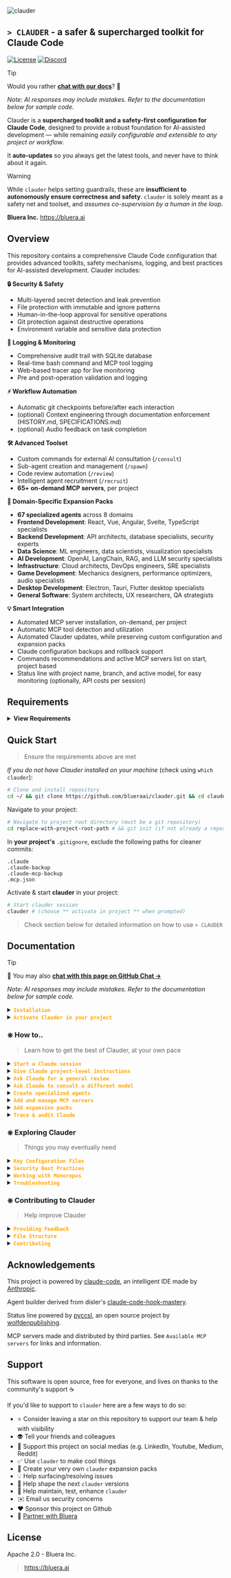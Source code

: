 ![clauder](https://fasplnlepuuumfjocrsu.supabase.co/storage/v1/object/public/web-assets//clauder-character.png)

## `> CLAUDER` - a safer & supercharged toolkit for Claude Code

<p align="left">
    <a href="https://github.com/blueraai/universal-intelligence/blob/main/LICENSE"><img alt="License" src="https://img.shields.io/github/license/blueraai/universal-intelligence.svg?color=00bf48"></a>
    <a href="https://discord.gg/7g9SrEc5yT"><img alt="Discord" src="https://img.shields.io/badge/Join-Discord-7289DA?logo=discord&logoColor=white&color=4911ff"></a>
</p>


> [!TIP]
> Would you rather [**chat with our docs**](https://githubchat.bluera.ai/#url=https%3A%2F%2Fgithub.com%2Fblueraai%2Fclauder)? 💬
> 
> *Note: AI responses may include mistakes. Refer to the documentation below for sample code.*

Clauder is a **supercharged toolkit and a safety-first configuration for Claude Code**, designed to provide a robust foundation for AI-assisted development — while remaining *easily configurable and extensible to any project or workflow*.

It **auto-updates** so you always get the latest tools, and never have to think about it again.

> [!WARNING]
> While `clauder` helps setting guardrails, these are **insufficient to autonomously ensure correctness and safety**. `clauder` is solely meant as a safety net and toolset, and *assumes co-supervision by a human in the loop*.

**Bluera Inc.** https://bluera.ai

## Overview

This repository contains a comprehensive Claude Code configuration that provides advanced toolkits, safety mechanisms, logging, and best practices for AI-assisted development. Clauder includes:

**🔒 Security & Safety**
- Multi-layered secret detection and leak prevention
- File protection with immutable and ignore patterns
- Human-in-the-loop approval for sensitive operations
- Git protection against destructive operations
- Environment variable and sensitive data protection

**🔎 Logging & Monitoring**
- Comprehensive audit trail with SQLite database
- Real-time bash command and MCP tool logging
- Web-based tracer app for live monitoring
- Pre and post-operation validation and logging

**⚡ Workflow Automation**
- Automatic git checkpoints before/after each interaction
- (optional) Context engineering through documentation enforcement (HISTORY.md, SPECIFICATIONS.md)
- (optional) Audio feedback on task completion

**🛠️ Advanced Toolset**
- Custom commands for external AI consultation (`/consult`)
- Sub-agent creation and management (`/spawn`)
- Code review automation (`/review`)
- Intelligent agent recruitment (`/recruit`)
- **65+ on-demand MCP servers**, per project

**🎯 Domain-Specific Expansion Packs**
- **67 specialized agents** across 8 domains
- **Frontend Development**: React, Vue, Angular, Svelte, TypeScript specialists
- **Backend Development**: API architects, database specialists, security experts
- **Data Science**: ML engineers, data scientists, visualization specialists
- **AI Development**: OpenAI, LangChain, RAG, and LLM security specialists
- **Infrastructure**: Cloud architects, DevOps engineers, SRE specialists
- **Game Development**: Mechanics designers, performance optimizers, audio specialists
- **Desktop Development**: Electron, Tauri, Flutter desktop specialists
- **General Software**: System architects, UX researchers, QA strategists

**💡 Smart Integration**
- Automated MCP server installation, on-demand, per project
- Automatic MCP tool detection and utilization
- Automated Clauder updates, while preserving custom configuration and expansion packs
- Claude configuration backups and rollback support
- Commands recommendations and active MCP servers list on start, project based
- Status line with project name, branch, and active model, for easy monitoring (optionally, API costs per session)

## Requirements

<details>
<summary><strong style="display: inline; cursor: pointer; margin: 0; padding: 0;">View Requirements</strong></summary>

> Also see `Troubleshooting` sections for further debugging tips

Supported platforms:
- macOS
- linux
- windows (experimental)

> Core features should work on windows as long as running a `bash` terminal. Some MCP servers may not work as is and may need manual setup instead. Please raise any issue encountered and we will try to help.

Supported terminals:
- `bash`
- `zsh`

> Run `bash` to open a bash terminal if running in an unsupported termnial (e.g. shell, powershell)

Required dependencies:

- Python 3.10+
- `pip`
- `git`
- `jq`
- `claude`

Required if using MCP servers (refer to `.mcp.json` for details):
- `npx`
- `uvx`
- `uv`
- `pipx`
- `pnpx`
- `docker`

</details>

## Quick Start

> Ensure the requirements above are met

*If you do not have Clauder installed on your machine* (check using `which clauder`): 

```bash
# Clone and install repository
cd ~/ && git clone https://github.com/blueraai/clauder.git && cd clauder && bash ./clauder_install.sh
```

Navigate to your project:
```bash
# Navigate to project root directory (must be a git repository)
cd replace-with-project-root-path # && git init (if not already a repository)
```

In **your project's** `.gitignore`, exclude the following paths for cleaner commits:
```text
.claude 
.claude-backup
.claude-mcp-backup
.mcp.json
```

Activate & start **clauder** in your project:
```bash
# Start clauder session
clauder # (choose ** activate in project ** when prompted)
```
> Check section below for detailed information on how to use `> CLAUDER`

## Documentation

> [!TIP]
> 💬 You may also [**chat with this page on GitHub Chat →**](https://githubchat.bluera.ai/#url=https%3A%2F%2Fgithub.com%2Fblueraai%2Fclauder)
> 
> *Note: AI responses may include mistakes. Refer to the documentation below for sample code.*

<details>
<summary><code style="display: inline; cursor: pointer; margin: 0; padding: 0; color: orange; background-color: transparent; font-weight: bold;">Installation</code></summary>

### Installation

> Ensure the requirements above are met
```bash
# Clone repository
cd ~/ && git clone https://github.com/blueraai/clauder.git

# Install (must be run from the `clauder` dir)
cd clauder && bash ./clauder_install.sh
```

</details>
<details>
<summary><code style="display: inline; cursor: pointer; margin: 0; padding: 0; color: orange; background-color: transparent; font-weight: bold;">Activate Clauder in your project</code></summary>

### Activate Clauder in your project

> ***[ Important ]***
> 
> Activating Clauder may override any existing `.claude` configuration. Backups will automatically be created to save/restore your existing configurations. These can be found at `./.claude-backup/`, `./.claude-mcp-backup/` for MCP configurations.
>
> Notably, `.claude/settings.json` will be overriden for consistency and security purposes, upon every activation (including auto-updates).
> Custom settings must be defined in `.claude/settings.local.json` to remain persisted throughout clauder activation.

Run in your project directory:

```bash
clauder_activate

# or you may activate it from anywhere else by providing a path to the project
# clauder_activate ./project_path

# or skip this step, start clauder, and choose 'activate' when prompted
```

This will copy the `.claude` configuration to your project.

Clauder's configuration will automatically:

- Create checkpoint commits before each session
- Protect sensitive files and directories (see `.claude/.ignore` and `.claude/.immutable`)
- Log all actions for live monitoring, or auditing purposes (see `.claude/logs`); enabled in `.claude/preferences.md`
- Enforce history and specifications tracking as you interact with Claude Code (see `HISTORY.md`, `SPECIFICATIONS.md`)
- Provides general guidelines/rules to Claude (see `.claude/rules.md`; Never guaranteed, but does help steering it; Do not solely rely on instructions for policing or workflows)
- Provide audio feedback on completion (optional, supports mac, linux experimental; enabled in `.claude/preferences.md`)
- Define custom commands for advanced workflows (e.g. `/consult` to consult a third party model for specific tasks, `/spawn` to create task specific agents, `/recruit` to recruit relevant agents for your project and needs, `/review` for a general review)
   - *Required MCP servers detailed below.*
- Define custom agents to help the main instance achieve specific tasks

> **Domain specific *expansion packs* available** (including agents, commands, hooks and configurations - see below)

</details>

### ⎈ How to..

> Learn how to get the best of Clauder, at your own pace

<details>
<summary><code style="display: inline; cursor: pointer; margin: 0; padding: 0; color: orange; background-color: transparent; font-weight: bold;">Start a Claude session</code></summary>

### How to start a Claude session

> ***[ Important ]***
> 
> **Opening Claude without interacting is sufficient to index and learn all secrets in the directory. Never keep secrets such as `.env` in the project directory.**
>
> If secrets have been indexed or read by an AI such as Claude, you should consider removing them from the project, invalidating them and renewing them. Production secrets should be stored in a secure vault, unreadable by AI. Keeping secrets out of the working directory prevents auto-indexing, but does not prevent Claude from finding ways to access them through running commands or calling tools. 

> _**Disclaimer**_:
> 
> Clauder will try to prevent leaking secrets, and potentially destructive, or unrecoverable actions, by detecting unsafe operations and requesting a Human in the loop, but none of it is bulletproof.
>
> **Please make sure to supervise your AI's actions as you grant it access to sensitive or critical systems. It cannot be trusted and will inadvertently make unrecoverable mistakes, which may critically impair the company and its production services. Backup your systems, and sandbox as much as possible through restrictive AI-level access control.** You are responsible for your AI's actions, as you are when using any other tool, or when managing a team.
>
> Prefer closer, slower supervision when working on root/core nodes in your project. Equally, allow faster, lower supervision for faster iterations when working on leaf nodes, or when prototyping.

```bash
# Navigate to project root directory (must be a git repository)
cd replace-with-project-root-path # && git init (if not already a repository)
```

In **your project's** `.gitignore`, exclude the following paths for cleaner commits:
```text
.claude 
.claude-backup
.claude-mcp-backup
.mcp.json
```

Start a new **clauder** session:

```bash
clauder
```
> ☕ **clauder includes security features, auto-updates, and configuration backups**. All Claude Code arguments supported (e.g. `--continue` to recall the last session)

In Claude, type:
```
/rules
```

This will define the mandatory guidelines for Claude Code.

> ***[ Tip ]***
> 
> - If your project includes a `HISTORY.md` file at root level, **clauder** will enforce keeping a history of requests and actions taken, and use it to reason about the next action to take. Comprehensive history tracking may take time.
> - If your project includes a `SPECIFICATIONS.md` file at root level, **clauder** will enforce keeping an updated list of specifications as it takes actions, and use it to reason about the next action to take. When writing code manually, you may ask **clauder** to read the git diffs and backfill the specifications file.  Comprehensive specifications tracking may take time.
> - Define your secret files and folders in `.claude/.ignore` so **clauder** can guard them from being read/written.
> - Define your read-only files and folders in `.claude/.immutable` so **clauder** can guard them from being overwritten.
> - Exclude safe configuration files and folders in `.claude/.exclude_security_checks` so **clauder** can ommit them from safety checks (e.g. secret detection).
> - Check `.claude/requirements.md` for prerequisites, and recommended [MCP tools](https://docs.anthropic.com/en/docs/claude-code/mcp). **clauder** will *automatically* take advantage of those tools should you have added them to Claude Code.
> - Check [Claude Code's best practices](https://www.anthropic.com/engineering/claude-code-best-practices) for better results.
> - Define your custom settings in `.claude/settings.local.json` instead of `.claude/settings.json`, so they remain persisted when clauder auto-updates.
> - Declare custom rules in `CLAUDE.md` at root level for persisted intructions when clauder auto-updates.

</details>
<details>
<summary><code style="display: inline; cursor: pointer; margin: 0; padding: 0; color: orange; background-color: transparent; font-weight: bold;">Give Claude project-level instructions</code></summary>

### How to give Claude project-level instructions

Declare custom rules in `CLAUDE.md` at root level for persisted intructions when **clauder** auto-updates. 

> Those will be read by Claude Code on start.

Make sure these instructions do not conflict with **clauder**'s rules (see `.claude/rules.md`).

> Do not modify the **clauder** rules themselves as those will be reset when **clauder** auto-updates.

</details>
<details>
<summary><code style="display: inline; cursor: pointer; margin: 0; padding: 0; color: orange; background-color: transparent; font-weight: bold;">Ask Claude for a general review</code></summary>

### How to ask Claude for a general review

You may ask for a general purpose code review using:

```sh
/review
```

or about something specific:

```sh
/review Assess the responsiveness of this application
```

> Create custom commands or sub-agents for project specic-reviews.

</details>
<details>
<summary><code style="display: inline; cursor: pointer; margin: 0; padding: 0; color: orange; background-color: transparent; font-weight: bold;">Ask Claude to consult a different model</code></summary>

### How to ask Claude to consult a different model

While Claude's models are performant for general coding, for particular tasks, such as ones requiring extensive context, or specialized training, requiring help from a different model may lead to better results.

If the [consult7](https://github.com/szeider/consult7) MCP tool is added to Claude Code, with a valid [OpenRouter](https://openrouter.ai) key, **clauder** will allow you to consult any supported model via the following command (default: `openai/gpt-5`, 400k token context; for larger context you may alternatively use `google/gemini-2.5-pro`, 1M token context; larger context windows generally lower performance):

```sh
/consult <user query>
```

e.g.

```sh
/consult Review the security of this application
```

> Note:
> - Files and directories listed in `.claude/.ignore` will not be passed as context.
> - Third party models consulted in the cloud do not have access to Claude Code's tools.

</details>
<details>
<summary><code style="display: inline; cursor: pointer; margin: 0; padding: 0; color: orange; background-color: transparent; font-weight: bold;">Create specialized agents</code></summary>

### How to create specialized agents

Claude may create dedicated agents for specific tasks. They are called [Sub-Agents](https://docs.anthropic.com/en/docs/claude-code/sub-agents) and report to the main `Claude` instance. These agents have their own system prompts, tools subsets (inherit all tools by default), and context window (unaware of other chats). They are helpful in creating and recalling task-specific personas and context.

**clauder** includes a `agent-builder` agent, which helps you define and craft performant agents for your specific needs. Should the [context7](https://github.com/upstash/context7) and [consult7](https://github.com/szeider/consult7) MCP tools be set in Claude Code, it will automatically use them to help enhance the new agent's workflows, best practices, and toolsets. For better results, please be specific and detailed when creating specialized agents.

You may create a new agent simply by asking for it:

```sh
Create a new agent to help review my code, it should.. 
```

or using the `/spawn` command explicitly.

```sh
/spawn Create a new agent to help review my code, it should.. 
```

The resulting agent instructions will be define in `.claude/agents/<agent-name>.md`. You may review, and edit this file to further refine your new sub-agent. You may dismiss a sub-agent at any time, by deleting `.claude/agents/<agent-name>.md`.

**New agents become available/unavailable on start of a new Claude Code session**. Creating or deleting an agent will not apply to current sessions. Start a new **clauder** session to use your newly created agent.

> ***[ Tip ]***
> 
> Best practices:
> - **Tailor agents to your specific project and needs**, as you would when recruiting people.
> - **Limit the number of agents, prefer smaller teams with clear separation of ownership/expertise.** Lesser communication and orchestration loss.
> - **Leave all core coding to the main Claude instance, and consult other specialized agents for review or unrelated/leaf tasks.** Agents have their own context and do not know about the general history and reasoning for how and why things were done a certain way, or what other agents have said. Relying on communication greatly degrades the signal and often leads to breakage or unintended side effects. These personas are not better at coding than the main instance, they run the same model and backend orchestration. They are good at prioritizing / directing attention to specific areas - which is particularly useful for review, consultation, and leaf-type activities (as opposed to core parts). **Prefer one chef, with a few very good advisors, than too many chefs or too many advisors.**

#### Looking to recruit new sub agents?

**clauder** includes a command to recommend sub-agents for your project.

You may ask for general project-specific recommendations using:

```sh
/recruit
```

or about something specific:

```sh
/recruit I want to make this web app..
```

</details>
<details>
<summary><code style="display: inline; cursor: pointer; margin: 0; padding: 0; color: orange; background-color: transparent; font-weight: bold;">Add and manage MCP servers</code></summary>

### Add and manage MCP servers

> Ensure the requirements above are met.
> 
> About MCP: https://modelcontextprotocol.io/docs/getting-started/intro

To easily add project specific MCP servers run in your project root:
```bash
clauder_activate
```
> ⚡ 66+ pre-integrated, hot-swappable, MCP servers for instant use. 
> 
> - Configuration automatically backed up locally prior each activation. 
> - MCP servers become active upon running `clauder`.



You may remove them, or update their environment variables at any time in `.mcp.json` at root level.

> **Do not hardcode any secret keys in your project.** Set and reference environment variables instead. Do not leave an empty or malformed `.mcp.json` file as it may interfere with **clauder** when adding servers to your existing configuration.

If you'd like to manually add MCP servers globally or at project level, beyond the list of pre-integrated servers, you may of course as you usually do. Clauder will honor them.

#### Available MCP servers

The following servers come pre-integrated for easy installation.

| MCP Server | Description |
|------------|-------------|
| [AWSBedrock](https://awslabs.github.io/mcp/servers/bedrock-kb-retrieval-mcp-server) | access AWS Bedrock knowledge bases - mac/linux only |
| [AWSCloudtrail](https://awslabs.github.io/mcp/servers/cloudtrail-mcp-server) | access AWS Cloudtrail - mac/linux only |
| [AWSCloudwatch](https://awslabs.github.io/mcp/servers/cloudwatch-mcp-server) | access AWS Cloudwatch - mac/linux only |
| [AWSKnowledge](https://awslabs.github.io/mcp/servers/aws-knowledge-mcp-server/) | access AWS documentation, code sample, and API reference |
| [AWSLambda](https://awslabs.github.io/mcp/servers/lambda-tool-mcp-server) | access AWS Lambda functions - mac/linux only |
| [AWSPostgres](https://awslabs.github.io/mcp/servers/postgres-mcp-server/) | access AWS Postgres - mac/linux only |
| [AWSPrice](https://awslabs.github.io/mcp/servers/aws-pricing-mcp-server/) | access AWS pricing information and forecasts - mac/linux only |
| [AWSPrometheus](https://awslabs.github.io/mcp/servers/prometheus-mcp-server/) | access AWS Prometheus - mac/linux only |
| [AWSServerless](https://awslabs.github.io/mcp/servers/aws-serverless-mcp-server/) | access AWS Serverless applications in read-only mode - mac/linux only |
| [AWSServerless_unrestricted](https://awslabs.github.io/mcp/servers/aws-serverless-mcp-server/) | access, create, and manage AWS Serverless applications - mac/linux only |
| [AdobeXD](https://mcp-hunt.com/mcp/server/adobe-xd-mcp-server) | access and extract design context from Adobe XD |
| [Arxiv](https://github.com/blazickjp/arxiv-mcp-server) | search and access papers from arXiv |
| [AtlassianJiraConfluenceCompass](https://support.atlassian.com/rovo/docs/getting-started-with-the-atlassian-remote-mcp-server/) | access and manage Jira, Confluence, Compass and other Atlassian products |
| [Azure](https://learn.microsoft.com/en-us/azure/developer/azure-mcp-server/get-started/tools/cursor) | access and manage Azure |
| [Bitbucket](https://github.com/MatanYemini/bitbucket-mcp) | access and manage Bitbucket repositories |
| [BrowserStack](https://github.com/browserstack/mcp-server) | test app across multiple browsers and devices with BrowserStack |
| [ChromeDevtools](https://github.com/GoogleChrome/chrome-devtools-mcp) | access Chrome Dev Tools to debug, automate, and monitor web applications |
| [ChromeDevtools_isolated_headless](https://github.com/GoogleChrome/chrome-devtools-mcp) | access Chrome Dev Tools to debug, automate, and monitor web applications (isolated headless mode) |
| [CloudflareAIGateway](https://developers.cloudflare.com/agents/model-context-protocol/mcp-servers-for-cloudflare/) | search your Cloudflare AI Gateway logs, get details about the prompts and responses |
| [CloudflareAuditLogs](https://developers.cloudflare.com/agents/model-context-protocol/mcp-servers-for-cloudflare/) | query Cloudflare audit logs and generate reports for review |
| [CloudflareAutoRag](https://developers.cloudflare.com/agents/model-context-protocol/mcp-servers-for-cloudflare/) | list and search documents on your Cloudflare AutoRAGs |
| [CloudflareBrowser](https://developers.cloudflare.com/agents/model-context-protocol/mcp-servers-for-cloudflare/) | fetch web pages, convert them to markdown and take screenshots, using Cloudflare |
| [CloudflareDNSAnalytics](https://developers.cloudflare.com/agents/model-context-protocol/mcp-servers-for-cloudflare/) | optimize Cloudflare DNS performance and debug issues |
| [CloudflareDigitalExperienceMonitoring](https://developers.cloudflare.com/agents/model-context-protocol/mcp-servers-for-cloudflare/) | get quick insight on critical applications for your Cloudflare organization |
| [CloudflareDocumentation](https://developers.cloudflare.com/agents/model-context-protocol/mcp-servers-for-cloudflare/) | get up to date reference information on Cloudflare |
| [CloudflareGraphQL](https://developers.cloudflare.com/agents/model-context-protocol/mcp-servers-for-cloudflare/) | get analytics data using Cloudflare's GraphQL API |
| [CloudflareLogpush](https://developers.cloudflare.com/agents/model-context-protocol/mcp-servers-for-cloudflare/) | get quick summaries for Cloudflare Logpush job health |
| [CloudflareRadar](https://developers.cloudflare.com/agents/model-context-protocol/mcp-servers-for-cloudflare/) | get global Internet traffic insights, trends, URL scans, and other utilities, through Cloudflare |
| [CloudflareSandboxContainers](https://developers.cloudflare.com/agents/model-context-protocol/mcp-servers-for-cloudflare/) | spin up a sandbox development environment in Cloudflare |
| [CloudflareWorkerBindings](https://developers.cloudflare.com/agents/model-context-protocol/mcp-servers-for-cloudflare/) | build Cloudflare Workers applications with storage, AI, and compute primitives |
| [CloudflareWorkerBuilds](https://developers.cloudflare.com/agents/model-context-protocol/mcp-servers-for-cloudflare/) | get insights and manage your Cloudflare Workers Builds |
| [CloudflareWorkerObservability](https://developers.cloudflare.com/agents/model-context-protocol/mcp-servers-for-cloudflare/) | debug and get insight into your Cloudflare application's logs and analytics |
| [Consult7](https://github.com/szeider/consult7) | consult other models through OpenRouter |
| [Context7](https://github.com/upstash/context7) | access up-to-date documentation for any software package |
| [Context7_authenticated](https://github.com/upstash/context7) | access up-to-date documentation for any software package, w/ higher rate limits |
| [DigitalOcean](https://www.digitalocean.com/community/tutorials/control-apps-using-mcp-server) | access and manage DigitalOcean |
| [Docker](https://github.com/QuantGeekDev/docker-mcp) | Docker container creation, instantiation, logs retrieval, listing and status monitoring |
| [DockerHub](https://hub.docker.com/mcp/server/dockerhub/overview) | access and manage DockerHub - refer to website for setup information |
| [DuckDuckGoSearch](https://github.com/nickclyde/duckduckgo-mcp-server) | search the web locally using DuckDuckGo |
| [ElevenLabs](https://github.com/elevenlabs/elevenlabs-mcp) | text to speech with ElevenLabs |
| [Figma](https://help.figma.com/hc/en-us/articles/32132100833559-Guide-to-the-Dev-Mode-MCP-Server) | access and extract design context from a local Figma application - refer to website for setup information |
| [Firebase](https://firebase.google.com/docs/cli/mcp-server) | access and manage Firebase |
| [GitLab](https://docs.gitlab.com/user/gitlab_duo/model_context_protocol/mcp_server/) | access and manage GitLab |
| [Github](https://github.com/github/github-mcp-server?tab=readme-ov-file) | access and manage repositories, actions, issues and wikis on Github |
| [GoogleAnalytics](https://github.com/googleanalytics/google-analytics-mcp) | access and manage Google Analytics |
| [HuggingFace](https://github.com/evalstate/hf-mcp-server) | search models, datasets, spaces, papers, and more on Hugging Face |
| [Kubernetes](https://github.com/containers/kubernetes-mcp-server) | access and manage Kubernetes clusters |
| [MCPCompass](https://github.com/liuyoshio/mcp-compass) | search for MCP servers using natural language |
| [Memory](https://github.com/modelcontextprotocol/servers/tree/main/src/memory) | read and write sepecifications to a local knowledge graph |
| [MemoryBank](https://github.com/alioshr/memory-bank-mcp) | store and retrieve structured specifications from a local memory bank |
| [N8N](https://github.com/czlonkowski/n8n-mcp) | access, create and manage automations with N8N |
| [Notion](https://developers.notion.com/docs/mcp) | access and manage Notion |
| [Octocode](https://octocode.ai/) | search for, and deep dive into, public Github, NPM, and Pip packages remotely |
| [Octocode_authenticated](https://octocode.ai/) | search for, and deep dive into, Github, NPM, and Pip packages remotely, given authenticated access |
| [Pinecone](https://docs.pinecone.io/guides/operations/mcp-server) | search Pinecone documentation, manage indexes, upsert data, and query indexes |
| [Playwright](https://github.com/microsoft/playwright-mcp) | automate and debug web applications in the browser |
| [PostHog](https://posthog.com/docs/model-context-protocol) | access and manage PostHog analytics, a/b testing, and feature flags |
| [Postgres](https://github.com/crystaldba/postgres-mcp) | restricted read-only access to databases in Postgres |
| [Postgres_unrestricted](https://github.com/crystaldba/postgres-mcp) | unrestricted read-write access to databases in Postgres |
| [Reddit](https://github.com/adhikasp/mcp-reddit) | access hot threads from any subreddit on Reddit |
| [Sentry](https://docs.sentry.io/product/sentry-mcp/) | access issues and events from Sentry |
| [SequentialThinking](https://github.com/modelcontextprotocol/servers/tree/main/src/sequentialthinking) | break down complex problems into manageable steps |
| [Slack](https://github.com/korotovsky/slack-mcp-server) | access and manage Slack |
| [Stripe](https://docs.stripe.com/mcp) | access and manage payments with Stripe |
| [Supabase](https://supabase.com/blog/mcp-server) | access and manage databases, edge functions, and services in Supabase |
| [Trello](https://github.com/delorenj/mcp-server-trello) | access and manage Trello |
| [Vercel](https://vercel.com/docs/mcp/vercel-mcp) | access and manage deployments with Vercel |
| [Youtube](https://github.com/ZubeidHendricks/youtube-mcp-server) | search about YouTube channels, videos, and playlists, and retrieve transcriptions |

</details>
<details>
<summary><code style="display: inline; cursor: pointer; margin: 0; padding: 0; color: orange; background-color: transparent; font-weight: bold;">Add expansion packs</code></summary>

### Expansion packs (beta)

**clauder** also provides **ready-made agents** for various development projects, **optionally installable as *expansion packs***.

#### Installation

```sh
clauder_activate --expansions <expansion_name> <expansion_name>

# e.g.
# clauder_activate --expansions general-software-dev frontend-dev
```
> Expansions remain installed and auto-updated until `.claude` is removed.

#### Usage 

**All agents are automatically called by the main Claude instance when relevant, for advisory purposes.**

If you'd like to query a sub-agent directly (advisory only by design):

```sh
/task <agent_name> "<query>"

# e.g.
#  /task system-architecture-consultant "Analyze the current system architecture..."
#  /task ux-research-specialist "Research user experience patterns for..."
#  /task qa-strategy-specialist "Develop testing strategy for..."
```

Refer to the expansion details for dedicated hooks and commands.

#### Uninstall

```sh
# Important: backup your configuration before resetting it
rm -rf ./.claude && clauder_activate
```
> If you'd like a more surgical approach, you may delete the corresponding `.claude/.expansion_packs` entry and remove the corresponding agents, commands, hooks and settings for that expansion.

#### Available expansion packs

---
**Frontend Development** (`frontend-dev`)

- Agents 
   - `react-specialist` - Expert consultant for React ecosystem development, providing code review, architecture guidance, and best practices recommendations
   - `vue-specialist` - Specialized consultant for Vue.js development, offering architectural guidance and Vue ecosystem best practices
   - `angular-specialist` - Expert consultant for Angular development, providing framework-specific guidance and architectural recommendations
   - `svelte-specialist` - Specialized consultant for Svelte development, offering modern reactive framework guidance and optimization strategies
   - `typescript-specialist` - Expert consultant for TypeScript implementation, providing type safety guidance and advanced type system recommendations
   - `css-architect` - Specialized consultant for CSS architecture, offering design system guidance and styling best practices
   - `frontend-performance-optimizer` - Expert consultant for frontend performance optimization, providing bundle analysis and rendering optimization strategies
   - `accessibility-specialist` - Specialized consultant for web accessibility (a11y), offering WCAG compliance guidance and inclusive design recommendations
   - `security-reviewer` - Expert consultant for frontend security, providing vulnerability assessment and security best practices
   - `build-engineer` - Specialized consultant for frontend build systems, offering bundler optimization and deployment pipeline guidance
- Commands / Hooks / Configuration
   - N/A

---
**Backend Development** (`backend-dev`)

- Agents 
   - `api-architect` - Expert consultant for REST/GraphQL API design, microservices architecture, and API governance
   - `database-architect` - Specialized consultant for database design, offering schema optimization and data modeling strategies
   - `auth-specialist` - Expert consultant for authentication and authorization systems, providing security pattern guidance
   - `caching-specialist` - Specialized consultant for caching strategies, offering performance optimization and cache management guidance
   - `messaging-specialist` - Expert consultant for message queues and event-driven architectures, providing distributed system guidance
   - `observability-engineer` - Specialized consultant for monitoring and observability, offering logging, metrics, and tracing strategies
   - `backend-security-specialist` - Expert consultant for backend security, providing vulnerability assessment and security hardening guidance
   - `backend-testing-specialist` - Specialized consultant for backend testing strategies, offering test architecture and quality assurance guidance
   - `serverless-specialist` - Expert consultant for serverless architectures, providing cloud-native development and function optimization guidance
- Commands / Hooks / Configuration
   - N/A

---
**Data Science** (`data-science`)

- Agents 
   - `data-scientist` - Expert consultant for data analysis and statistical modeling, providing insights and analytical strategy guidance
   - `data-engineer` - Specialized consultant for data pipeline architecture, offering ETL optimization and data infrastructure guidance
   - `ml-engineer` - Expert consultant for machine learning implementation, providing model deployment and ML pipeline guidance
   - `data-visualization-specialist` - Specialized consultant for data visualization, offering chart design and interactive dashboard guidance
   - `analytics-engineer` - Expert consultant for analytics implementation, providing tracking strategy and data analysis guidance
   - `data-quality-engineer` - Specialized consultant for data quality assurance, offering validation strategies and data governance guidance
   - `statistical-consultant` - Expert consultant for statistical analysis, providing experimental design and hypothesis testing guidance
   - `ml-ethics-advisor` - Specialized consultant for AI ethics and responsible ML, offering bias detection and fairness assessment guidance
- Commands / Hooks / Configuration
   - N/A

---
**AI Development** (`ai-dev`)

- Agents 
   - `openai-api-specialist` - Expert consultant for OpenAI API integration, providing model selection and prompt engineering guidance
   - `openrouter-specialist` - Specialized consultant for OpenRouter integration, offering multi-model API strategy and cost optimization guidance
   - `langchain-specialist` - Expert consultant for LangChain framework, providing chain design and agent development guidance
   - `langgraph-specialist` - Specialized consultant for LangGraph orchestration, offering workflow design and state management guidance
   - `transformers-specialist` - Expert consultant for Hugging Face Transformers, providing model fine-tuning and deployment guidance
   - `vllm-specialist` - Specialized consultant for vLLM inference optimization, offering high-performance model serving guidance
   - `unsloth-specialist` - Expert consultant for Unsloth fine-tuning, providing efficient model training and optimization guidance
   - `rag-specialist` - Specialized consultant for Retrieval-Augmented Generation, offering knowledge base design and retrieval optimization guidance
   - `conversational-ai-specialist` - Expert consultant for conversational AI systems, providing chatbot design and dialogue management guidance
   - `agentic-orchestration-specialist` - Specialized consultant for multi-agent systems, offering agent coordination and workflow orchestration guidance
   - `agent-observability-specialist` - Expert consultant for AI agent monitoring, providing performance tracking and debugging guidance
   - `agent-cost-specialist` - Specialized consultant for AI cost optimization, offering token usage analysis and cost management strategies
   - `mcp-specialist` - Expert consultant for Model Context Protocol, providing tool integration and MCP server development guidance
   - `llm-security-specialist` - Specialized consultant for LLM security, offering prompt injection protection and AI safety guidance
- Commands / Hooks / Configuration
   - N/A

---
**Infrastructure** (`infrastructure`)

- Agents 
   - `cloud-infrastructure-architect` - Expert consultant for cloud infrastructure design, providing multi-cloud strategy and resource optimization guidance
   - `container-orchestration-specialist` - Specialized consultant for Kubernetes and Docker, offering containerization strategy and orchestration guidance
   - `devops-pipeline-engineer` - Expert consultant for CI/CD pipeline design, providing automation strategy and deployment optimization guidance
   - `site-reliability-engineer` - Specialized consultant for SRE practices, offering reliability engineering and incident response guidance
   - `infrastructure-security-specialist` - Expert consultant for infrastructure security, providing security hardening and compliance guidance
   - `infrastructure-cost-optimizer` - Specialized consultant for cloud cost optimization, offering resource management and cost analysis guidance
   - `database-infrastructure-specialist` - Expert consultant for database infrastructure, providing scaling strategies and performance optimization guidance
   - `network-architecture-specialist` - Specialized consultant for network design, offering connectivity strategy and security architecture guidance
- Commands / Hooks / Configuration
   - N/A

---
**Game Development** (`game-dev`)

- Agents 
   - `game-mechanics-designer` - Expert consultant for game mechanics design, providing gameplay balance and system design guidance
   - `game-state-manager` - Specialized consultant for game state management, offering save systems and progression tracking guidance
   - `game-performance-specialist` - Expert consultant for game performance optimization, providing rendering optimization and frame rate guidance
   - `game-input-specialist` - Specialized consultant for game input systems, offering control scheme design and input handling guidance
   - `game-audio-designer` - Expert consultant for game audio design, providing sound implementation and audio engine guidance
   - `level-design-architect` - Specialized consultant for level design, offering world building and spatial design guidance
   - `game-visual-designer` - Expert consultant for game visual design, providing art direction and visual asset optimization guidance
- Commands / Hooks / Configuration
   - N/A

---
**Desktop Development** (`desktop-dev`)

- Agents 
   - `electron-specialist` - Expert consultant for Electron applications, providing cross-platform desktop app development guidance
   - `tauri-specialist` - Specialized consultant for Tauri framework, offering Rust-based desktop app development guidance
   - `flutter-desktop-specialist` - Expert consultant for Flutter desktop development, providing cross-platform UI framework guidance
   - `pwa-specialist` - Specialized consultant for Progressive Web Apps, offering web-to-desktop conversion and offline capability guidance
   - `neutralino-specialist` - Expert consultant for Neutralino framework, providing lightweight desktop app development guidance
   - `lynx-specialist` - Specialized consultant for Lynx framework, offering Tauri alternative desktop development guidance
   - `desktop-security-specialist` - Expert consultant for desktop application security, providing security hardening and vulnerability assessment guidance
- Commands / Hooks / Configuration
   - N/A

---
**General Software Development** (`general-software-dev`)

- Agents 
   - `system-architecture-consultant` - Expert consultant for system architecture design, providing scalable architecture and design pattern guidance
   - `ux-research-specialist` - Specialized consultant for user experience research, offering usability testing and user-centered design guidance
   - `qa-strategy-specialist` - Expert consultant for quality assurance strategy, providing testing methodology and quality management guidance
- Commands / Hooks / Configuration
   - N/A

---

#### Creating expansion packs

Clone `.claude-expansion-packs/example` to get started. The folder name is the name of your expansion. Define your custom `agents`, `commands`, `hooks` (set up in `settings.json`), and configurations.

> Disclaimer: Remember to be specific, to prevent conflicts with the base **clauder** setup.

</details>
<details>
<summary><code style="display: inline; cursor: pointer; margin: 0; padding: 0; color: orange; background-color: transparent; font-weight: bold;">Trace & audit Claude</code></summary>

### How to trace & audit Claude

> Disabled by default, requires logging enabled in `.claude/preferences.md`

Every event and automated **clauder** intervention is locally logged in a SQLite database for auditing and live monitoring Claude.

That database is available at `.claude/logs/trace.sqlite`, once the first event has been logged.

Additionally, all `bash` commands ran and MCP tool calls are duplicated as text logs for easy inspection at `.claude/logs/bash-logs.txt` and `.claude/logs/mcp-logs.txt`.

#### Real-time monitoring with Clauder Tracer

> Disabled by default, requires traces enabled in `.claude/preferences.md`

You may use or build any monitoring app you'd like to inspect that SQLite database. For convenience, a lightweight tracer app is also shipped with **clauder**.

You may run the tracer app in a parallel termimal at any time, new events will be live streamed to it:

##### Install

```bash
# install (using conda, in project directory)
conda create -n clauder_trace python=3.11 -y && conda activate clauder_trace && pip install -r ./.claude/tracer/requirements.txt

# install (without conda, in project directory)
pip install -r ./.claude/tracer/requirements.txt
```

##### Run

```bash
# run (using conda, in project directory)
conda activate clauder_trace && clauder_trace

# run (without conda, in project directory)
clauder_trace
```

Access the tracer app at `http://localhost:4441` in your browser.

![tracer-preview](https://fasplnlepuuumfjocrsu.supabase.co/storage/v1/object/public/web-assets//tracer-preview@0.5x.png)

> ***[ Tip ]***
> 
> You may set any of the supported themes: `green`, `blue`, `gray`, `dark`
> 
> Run in browser console: `localStorage.setItem('clauder.tracer.theme', 'dark'); location.reload();`

</details>

### ⎈ Exploring Clauder

> Things you may eventually need

<details>
<summary><code style="display: inline; cursor: pointer; margin: 0; padding: 0; color: orange; background-color: transparent; font-weight: bold;">Key Configuration Files</code></summary>

### Key Configuration Files

#### **`.claude/settings.json`**

Defines hooks and permissions. Will be overriden upon auto-updating to ensure a safe and working setup.

For custom settings use `.claude/settings.local.json` instead, so they remain persisted when clauder auto-updates.

#### **`.claude/.ignore`**

Files and directories to ignore (forbidden read & write).

> ***[ Note ]***
> 
> As of July 2025, there is no possible way to prevent Claude from automatically & silently learning every change made to the codebase, including secrets. These are only meant as a best effort to prevent retrieving them.

#### **`.claude/.immutable`**

Files and directories that cannot be modified (read-only).

> ***[ Note ]***
> 
> The immutable file list is strictly enforced and cannot be overridden, even with explicit user permission.

#### **`.claude/.exclude_security_checks`**

Files and directories to skip in security scans.

#### **`.claude/rules.md`**

Behavioral guidelines.

> ***[ Note ]***
> 
> Rules can never be enforced, they are used to steer the AI in a desired direction.

#### **`.claude/preferences.md`**

User preferences and customization settings.

#### **`.claude/requirements.md`**

Clauder dependencies and recommended MCP servers.

</details>
<details>
<summary><code style="display: inline; cursor: pointer; margin: 0; padding: 0; color: orange; background-color: transparent; font-weight: bold;">Security Best Practices</code></summary>

### Security Best Practices

#### **Environment Secrets**
- **Never store in project**: Keep secrets outside the working directory
- **Secure vaults**: Use dedicated secret management systems (e.g. doppler, hashicorp vault, unix pass)
- **AI isolation**: Ensure AI cannot access production secrets
- **Regular rotation**: Rotate secrets if accidentally exposed

#### **Supervision Requirements**
- **Human oversight**: Always supervise AI operations
- **Backup systems**: Maintain regular backups of critical systems
- **Sandboxing**: Use isolated environments for AI testing
- **Access limits**: Restrict AI access to sensitive systems

</details>

<details>
<summary><code style="display: inline; cursor: pointer; margin: 0; padding: 0; color: orange; background-color: transparent; font-weight: bold;">Working with Monorepos</code></summary>

### Working with Monorepos

When working with monorepos, where packages may share git versionning with a parent folder, or where Clauder may need to navigate to different packages to operate, you'll need Clauder to be activated in each package. To do so, you'll need to:

1. Run `clauder_activate` at root level **and** at package level
2. (If sharing a parent git repository) disable `git_requirement_checks` in the `.claude/preferences.json` at package level
3. Ensure your clauder configuration files (e.g. `.ignore`, `.immutable`, `.exclude_security_checks`) are accurate both at root level and at package level, depending what Clauder's current directory is.

</details>

<details>
<summary><code style="display: inline; cursor: pointer; margin: 0; padding: 0; color: orange; background-color: transparent; font-weight: bold;">Troubleshooting</code></summary>

### Troubleshooting

#### **Common Issues**

**Clauder crashes my terminal**
```bash
# Clauder will exit for safety purposes when detecting potential secrets, so they do not get indexed by Claude.
# For details about problematic files, run:

clauder_security_check & echo done
```

**New agent not found**
```bash
# New agents become available/unavailable on start of a new Claude Code session.
# Creating or deleting an agent will not apply to current sessions. 
# Start a new session to use your newly created agent.

clauder # (or) clauder --continue
```

**Missing required tools**
```bash
# Install required tools
brew install git jq  # macOS
sudo apt install git jq  # Ubuntu/Debian
```

**Git repository not initialized**
```bash
# Initialize git repository
git init
```

**Permission denied errors**
```bash
# Make hooks executable
chmod +x .claude/hooks/*.py
chmod +x .claude/hooks/*.sh
```

**Audio not working**
```bash
# Check audio preferences
cat .claude/preferences.json
# Ensure "audio_summary.enabled" is true
```

**Safe commands blocked**
```bash
# You may choose to disable unsafe command detection in `.claude/preferences.json` at your own risk
```

**.claude/*: [Errno 2] No such file or directory**
```bash
# You may have an early legacy version of Clauder installed, which is no longer supported. 
# Please pull the latest clauder and rerun 'bash ./clauder_install.sh'.
# Newer versions of Clauder now auto-updates, so you never have to do it again.
```

#### **Configuration Issues**

**Aliases not working**
```bash
# Re-run alias setup (Important: Run from the `clauder` directory)
bash ./clauder_install.sh
# Or restart your shell
```

**Security checks failing**
```bash
# Check exclusion patterns (Important: Do not exclude actual secrets)
cat .claude/.exclude_security_checks

# Alternatively, you may choose to disable secret pattern detection in `.claude/preferences.json`
```

**claude: command not found**
```bash
# clauder runs claude in a standard 'bash' shell, irrespective of where it was started (e.g. ZSH).
# You may only have Claude Code installed in a ZSH terminal.

# Please make sure the 'claude' command is also installed in bash terminals (run 'bash' and install Claude Code using these instructions: https://docs.anthropic.com/en/docs/claude-code/troubleshooting).

# Once installed, confirm installation using:
bash
# Then, in bash terminal
which claude # macOS, Linux
where claude # windows

# If claude's path is displayed, you may now run in any terminal (e.g. ZSH, bash):
clauder
# Else, please refer to troubleshooting link above to fix your Claude Code installation.
```

**Clauder does not auto-update, or 'clauder' fails unexpectedly after updating to the latest version**
```bash
# You may have an early legacy version of Clauder installed, which is no longer supported. 
# Please pull the latest clauder and rerun 'bash ./clauder_install.sh'.
# Newer versions of Clauder now auto-updates, so you never have to do it again.
```

</details>

### ⎈ Contributing to Clauder

> Help improve Clauder

<details>
<summary><code style="display: inline; cursor: pointer; margin: 0; padding: 0; color: orange; background-color: transparent; font-weight: bold;">Providing Feedback</code></summary>

### Feedback

If you're not sure where to start, have an issue, or a question, just let us know what's on your mind, we're here to help.

You may provide feedback by:

- Opening an issue at the top of this page
- Chatting with us on [Discord](https://discord.gg/7g9SrEc5yT)
- Emailing us security concerns

</details>

<details>
<summary><code style="display: inline; cursor: pointer; margin: 0; padding: 0; color: orange; background-color: transparent; font-weight: bold;">File Structure</code></summary>

### File Structure

```
clauder/
├── README.md                             # This file - project documentation
├── CODE_OF_CONDUCT.md                    # Community guidelines and behavior standards
├── LICENSE                               # Apache 2.0 license file
├── SECURITY.md                           # Security policy and vulnerability reporting
├── clauder_activate.sh                   # Project activation script
├── clauder_install.sh                    # Installation script
├── clauder_security_check.sh             # Security validation script
├── clauder_update_check.sh               # Update checking and management script
├── clauder_trace.sh                      # Tracer app launcher script
├── clauder.sh                            # Main clauder launcher script
├── .mcp.json                             # Pre-integrated MCP servers
├── assets/                               # Externalized assets and messages
│   ├── clauder_banner.txt                # ASCII art banner displayed before clauder
│   └── clauder_footer.txt                # Footer message with links and reminders
├── .claude/                              # Claude configuration directory
│   ├── settings.json                     # Main Claude settings and hooks
│   ├── preferences.json                  # User preferences (audio, etc.)
│   ├── rules.md                          # Project-specific rules and guidelines
│   ├── requirements.md                   # Project requirements documentation
│   ├── .ignore                           # Files to ignore during operations
│   ├── .immutable                        # Files that should never be modified
│   ├── .exclude_security_checks          # Security check exclusions
│   ├── commands/                         # Custom command definitions
│   │   ├── consult.md                    # Consult command for external AI assistance
│   │   ├── spawn.md                      # Spawn command for creating sub-agents
│   │   └── rules.md                      # Rules enforcement command
│   ├── agents/                           # Sub-agent definitions
│   │   └── agent-builder.md              # Agent builder for creating specialized agents
│   ├── logs/                             # Generated logs (created at runtime)
│   │   ├── bash-logs.txt                 # Bash command history
│   │   ├── mcp-logs.txt                  # MCP tool call history
│   │   └── trace.sqlite                  # SQLite database for trace events
│   ├── .tmp/                             # Temporary files (created at runtime)
│   ├── statusline/                       # Status line configuration
│   │   └── pyccsl.py                     # Python-based status line script
│   ├── tracer/                           # Trace viewer web application
│   │   ├── app.py                        # Flask web server for trace viewer
│   │   ├── requirements.txt              # Python dependencies for tracer
│   │   └── templates/                    # HTML templates
│   │       └── index.html                # Main trace viewer interface
│   └── hooks/                          # Python and shell hooks
│       ├── check-ignore-patterns.py      # Pre-tool use ignore pattern checker
│       ├── check-immutable-patterns.py   # Pre-tool use immutable pattern checker
│       ├── check-required-tools.py       # User prompt tools validation
│       ├── git-checkpoint.py             # User prompt git checkpoint creation
│       ├── log-bash-commands.py          # Post-tool use bash command logging
│       ├── log-mcp-commands.py           # Post-tool use MCP command logging
│       ├── prevent-learning-secrets.py   # Main security checker (Python)
│       ├── prevent-unsafe-commands.py    # Git protection script
│       ├── require-human-approval.py     # Human approval for sensitive operations
│       ├── no-secrets-prompted.py        # Prompt validation for secrets
│       ├── enforce-completion-checks.py  # Documentation enforcement
│       ├── audio-summary.py              # Audio feedback script
│       ├── trace-event.py                # General event logging script
│       └── utils/                        # Utility modules
│           └── trace_decision.py         # Trace decision logging module
├── .claude-expansion-packs/              # Expansion packs directory
│   ├── frontend-dev/                     # Frontend development expansion
│   │   ├── agents/                       # Frontend specialist agents
│   │   │   ├── react-specialist.md       # React ecosystem consultant
│   │   │   ├── vue-specialist.md         # Vue.js development consultant
│   │   │   ├── angular-specialist.md     # Angular development consultant
│   │   │   ├── svelte-specialist.md      # Svelte development consultant
│   │   │   ├── typescript-specialist.md  # TypeScript implementation consultant
│   │   │   ├── css-architect.md          # CSS architecture consultant
│   │   │   ├── frontend-performance-optimizer.md # Performance optimization consultant
│   │   │   ├── accessibility-specialist.md # Web accessibility consultant
│   │   │   ├── security-reviewer.md      # Frontend security consultant
│   │   │   └── build-engineer.md         # Build systems consultant
│   │   ├── settings.json                 # Frontend-specific settings
│   │   ├── preferences.json              # Frontend-specific preferences
│   │   ├── .ignore                       # Frontend-specific ignore patterns
│   │   ├── .immutable                    # Frontend-specific immutable files
│   │   ├── .exclude_security_checks      # Frontend-specific security exclusions
│   │   └── requirements-frontend-dev-expansion.md # Frontend requirements
│   ├── backend-dev/                      # Backend development expansion
│   │   ├── agents/                       # Backend specialist agents
│   │   │   ├── api-architect.md          # API design consultant
│   │   │   ├── database-architect.md     # Database design consultant
│   │   │   ├── auth-specialist.md        # Authentication consultant
│   │   │   ├── caching-specialist.md     # Caching strategies consultant
│   │   │   ├── messaging-specialist.md   # Message queues consultant
│   │   │   ├── observability-engineer.md # Monitoring consultant
│   │   │   ├── backend-security-specialist.md # Backend security consultant
│   │   │   ├── backend-testing-specialist.md # Testing strategies consultant
│   │   │   └── serverless-specialist.md  # Serverless architecture consultant
│   │   ├── settings.json                 # Backend-specific settings
│   │   ├── preferences.json              # Backend-specific preferences
│   │   ├── .ignore                       # Backend-specific ignore patterns
│   │   ├── .immutable                    # Backend-specific immutable files
│   │   ├── .exclude_security_checks      # Backend-specific security exclusions
│   │   └── requirements-backend-dev-expansion.md # Backend requirements
│   ├── data-science/                     # Data science expansion
│   │   ├── agents/                       # Data science specialist agents
│   │   │   ├── data-scientist.md         # Data analysis consultant
│   │   │   ├── data-engineer.md          # Data pipeline consultant
│   │   │   ├── ml-engineer.md            # Machine learning consultant
│   │   │   ├── data-visualization-specialist.md # Data visualization consultant
│   │   │   ├── analytics-engineer.md     # Analytics implementation consultant
│   │   │   ├── data-quality-engineer.md  # Data quality consultant
│   │   │   ├── statistical-consultant.md # Statistical analysis consultant
│   │   │   └── ml-ethics-advisor.md      # AI ethics consultant
│   │   ├── settings.json                 # Data science-specific settings
│   │   ├── preferences.json              # Data science-specific preferences
│   │   ├── .ignore                       # Data science-specific ignore patterns
│   │   ├── .immutable                    # Data science-specific immutable files
│   │   ├── .exclude_security_checks      # Data science-specific security exclusions
│   │   └── requirements-data-science-expansion.md # Data science requirements
│   ├── ai-dev/                           # AI development expansion
│   │   ├── agents/                       # AI development specialist agents
│   │   │   ├── openai-api-specialist.md  # OpenAI API consultant
│   │   │   ├── openrouter-specialist.md  # OpenRouter consultant
│   │   │   ├── langchain-specialist.md   # LangChain consultant
│   │   │   ├── langgraph-specialist.md   # LangGraph consultant
│   │   │   ├── transformers-specialist.md # Hugging Face consultant
│   │   │   ├── vllm-specialist.md        # vLLM consultant
│   │   │   ├── unsloth-specialist.md     # Unsloth consultant
│   │   │   ├── rag-specialist.md         # RAG consultant
│   │   │   ├── conversational-ai-specialist.md # Conversational AI consultant
│   │   │   ├── agentic-orchestration-specialist.md # Multi-agent consultant
│   │   │   ├── agent-observability-specialist.md # Agent monitoring consultant
│   │   │   ├── agent-cost-specialist.md  # AI cost optimization consultant
│   │   │   ├── mcp-specialist.md         # MCP consultant
│   │   │   └── llm-security-specialist.md # LLM security consultant
│   │   ├── settings.json                 # AI development-specific settings
│   │   ├── preferences.json              # AI development-specific preferences
│   │   ├── .ignore                       # AI development-specific ignore patterns
│   │   ├── .immutable                    # AI development-specific immutable files
│   │   ├── .exclude_security_checks      # AI development-specific security exclusions
│   │   └── requirements-ai-dev-expansion.md # AI development requirements
│   ├── infrastructure/                   # Infrastructure expansion
│   │   ├── agents/                       # Infrastructure specialist agents
│   │   │   ├── cloud-infrastructure-architect.md # Cloud infrastructure consultant
│   │   │   ├── container-orchestration-specialist.md # Kubernetes consultant
│   │   │   ├── devops-pipeline-engineer.md # CI/CD consultant
│   │   │   ├── site-reliability-engineer.md # SRE consultant
│   │   │   ├── infrastructure-security-specialist.md # Infrastructure security consultant
│   │   │   ├── infrastructure-cost-optimizer.md # Cost optimization consultant
│   │   │   ├── database-infrastructure-specialist.md # Database infrastructure consultant
│   │   │   └── network-architecture-specialist.md # Network design consultant
│   │   ├── settings.json                 # Infrastructure-specific settings
│   │   ├── preferences.json              # Infrastructure-specific preferences
│   │   ├── .ignore                       # Infrastructure-specific ignore patterns
│   │   ├── .immutable                    # Infrastructure-specific immutable files
│   │   ├── .exclude_security_checks      # Infrastructure-specific security exclusions
│   │   └── requirements-infrastructure-expansion.md # Infrastructure requirements
│   ├── game-dev/                         # Game development expansion
│   │   ├── agents/                       # Game development specialist agents
│   │   │   ├── game-mechanics-designer.md # Game mechanics consultant
│   │   │   ├── game-state-manager.md     # Game state management consultant
│   │   │   ├── game-performance-specialist.md # Game performance consultant
│   │   │   ├── game-input-specialist.md  # Game input systems consultant
│   │   │   ├── game-audio-designer.md    # Game audio consultant
│   │   │   ├── level-design-architect.md # Level design consultant
│   │   │   └── game-visual-designer.md   # Game visual design consultant
│   │   ├── settings.json                 # Game development-specific settings
│   │   ├── preferences.json              # Game development-specific preferences
│   │   ├── .ignore                       # Game development-specific ignore patterns
│   │   ├── .immutable                    # Game development-specific immutable files
│   │   ├── .exclude_security_checks      # Game development-specific security exclusions
│   │   └── requirements-game-dev-expansion.md # Game development requirements
│   ├── desktop-dev/                      # Desktop development expansion
│   │   ├── agents/                       # Desktop development specialist agents
│   │   │   ├── electron-specialist.md    # Electron consultant
│   │   │   ├── tauri-specialist.md       # Tauri consultant
│   │   │   ├── flutter-desktop-specialist.md # Flutter desktop consultant
│   │   │   ├── pwa-specialist.md         # PWA consultant
│   │   │   ├── neutralino-specialist.md  # Neutralino consultant
│   │   │   ├── lynx-specialist.md        # Lynx consultant
│   │   │   └── desktop-security-specialist.md # Desktop security consultant
│   │   ├── settings.json                 # Desktop development-specific settings
│   │   ├── preferences.json              # Desktop development-specific preferences
│   │   ├── .ignore                       # Desktop development-specific ignore patterns
│   │   ├── .immutable                    # Desktop development-specific immutable files
│   │   ├── .exclude_security_checks      # Desktop development-specific security exclusions
│   │   └── requirements-desktop-dev-expansion.md # Desktop development requirements
│   ├── general-software-dev/             # General software development expansion
│   │   ├── agents/                       # General software development specialist agents
│   │   │   ├── system-architecture-consultant.md # System architecture consultant
│   │   │   ├── ux-research-specialist.md # UX research consultant
│   │   │   └── qa-strategy-specialist.md # QA strategy consultant
│   │   ├── settings.json                 # General software development-specific settings
│   │   ├── preferences.json              # General software development-specific preferences
│   │   ├── .ignore                       # General software development-specific ignore patterns
│   │   ├── .immutable                    # General software development-specific immutable files
│   │   ├── .exclude_security_checks      # General software development-specific security exclusions
│   │   └── requirements-general-software-dev-expansion.md # General software development requirements
│   └── example/                          # Example expansion pack template
│       ├── agents/                       # Example agents directory
│       ├── settings.json                 # Example settings template
│       ├── preferences.json              # Example preferences template
│       ├── .ignore                       # Example ignore patterns template
│       ├── .immutable                    # Example immutable files template
│       ├── .exclude_security_checks      # Example security exclusions template
│       └── requirements-example-expansion.md # Example requirements template
```

</details>
<details>
<summary><code style="display: inline; cursor: pointer; margin: 0; padding: 0; color: orange; background-color: transparent; font-weight: bold;">Contributing</code></summary>

### Contributing

1. Fork the repository
2. Create a feature branch
3. Make your changes
4. Test thoroughly
5. Submit a pull request

> Hooks documentation: https://docs.anthropic.com/en/docs/claude-code/hooks 
>
> **Tip:** Hooks are dedupped and run in parallel. They rely on strict interpretation from the console output for decision making. Make sure never to print anything other than the expected specifications for Claude Code to parse it correctly, any offset will cause Claude Code to omit the decision entirely. Beware of infinite loop, particularly when blocking a 'Stop' event to inject an extra step, as the 'Stop' event will retrigger once that step completes. By default, Claude Code will continue unless set to 'False'. A 'block' decision only blocks a given interaction with a 'reason', at which point Claude Code may decide to take a different action or find a way to bypass it. Use `claude --debug` to enable debug logs when working on hooks, as they are hidden by default. When developing, never test **clauder** changes on a real project as bugs may have irreparable consequences - use a test project instead.

</details>

## Acknowledgements

This project is powered by [claude-code](https://github.com/anthropics/claude-code), an intelligent IDE made by [Anthropic](https://github.com/anthropics).

Agent builder derived from disler's [claude-code-hook-mastery](https://github.com/disler/claude-code-hooks-mastery).

Status line powered by [pyccsl](https://github.com/wolfdenpublishing/pyccsl), an open source project by [wolfdenpublishing](https://github.com/wolfdenpublishing).

MCP servers made and distributed by third parties. See `Available MCP servers` for links and information.

## Support

This software is open source, free for everyone, and lives on thanks to the community's support ☕

If you'd like to support to `clauder` here are a few ways to do so:

- ⭐ Consider leaving a star on this repository to support our team & help with visibility
- 👽 Tell your friends and colleagues
- 📰 Support this project on social medias (e.g. LinkedIn, Youtube, Medium, Reddit)
- ✅ Use `clauder` to make cool things
- 💪 Create your very own `clauder` expansion packs
- 💡 Help surfacing/resolving issues
- 💭 Help shape the next `clauder` versions
- 🔧 Help maintain, test, enhance `clauder`
- ✉️ Email us security concerns
- ❤️ Sponsor this project on Github
- 🤝 [Partner with Bluera](mailto:contact@bluera.ai)

## License

Apache 2.0 - Bluera Inc.

> https://bluera.ai
